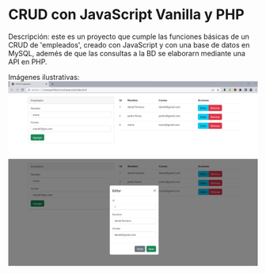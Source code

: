 # CRUD con JavaScript Vanilla y PHP

Descripción:
este es un proyecto que cumple las funciones básicas de un CRUD de 'empleados', creado con JavaScript
y con una base de datos en MySQL, ademés de que las consultas a la BD se elaborarn mediante una API en PHP.

Imágenes ilustrativas:
<img src="captura1.png">
<img src="captura2.png">
